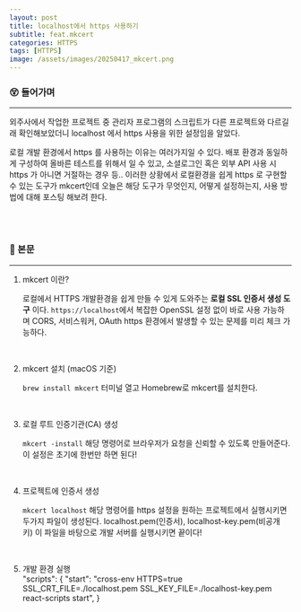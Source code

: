 ```yaml
---
layout: post
title: localhost에서 https 사용하기
subtitle: feat.mkcert
categories: HTTPS
tags: [HTTPS]
image: /assets/images/20250417_mkcert.png
---
```


### 😵 들어가며

---

외주사에서 작업한 프로젝트 중 관리자 프로그램의 스크립트가 다른 프로젝트와 다르길래 확인해보았더니 localhost 에서 https 사용을 위한 설정임을 알았다.

로컬 개발 환경에서 https 를 사용하는 이유는 여러가지일 수 있다. 배포 환경과 동일하게 구성하여 올바른 테스트를 위해서 일 수 있고, 소셜로그인 혹은 외부 API 사용 시 https 가 아니면 거절하는 경우 등..
이러한 상황에서 로컬환경을 쉽게 https 로 구현할 수 있는 도구가 mkcert인데 오늘은 해당 도구가 무엇인지, 어떻게 설정하는지, 사용 방법에 대해 포스팅 해보려 한다.

<br/>
<br/>

### 🔐 본문

---

1. mkcert 이란?

   로컬에서 HTTPS 개발환경을 쉽게 만들 수 있게 도와주는 **로컬 SSL 인증서 생성 도구** 이다.
   `https://localhost`에서 복잡한 OpenSSL 설정 없이 바로 사용 가능하며 CORS, 서비스워커, OAuth https 환경에서 발생할 수 있는 문제를 미리 체크 가능하다.

   <br/>

2. mkcert 설치 (macOS 기준)

   `brew install mkcert`
   터미널 열고 Homebrew로 mkcert를 설치한다.

   <br/>

3. 로컬 루트 인증기관(CA) 생성

   `mkcert -install`
   해당 명령어로 브라우저가 요청을 신뢰할 수 있도록 만들어준다. 이 설정은 초기에 한번만 하면 된다!

   <br/>

4. 프로젝트에 인증서 생성

   `mkcert localhost`
   해당 명령어를 https 설정을 원하는 프로젝트에서 실행시키면 두가지 파일이 생성된다.
   localhost.pem(인증서), localhost-key.pem(비공개 키)
   이 파일을 바탕으로 개발 서버를 실행시키면 끝이다!

   <br/>

5. 개발 환경 실행  
   "scripts": { "start": "cross-env HTTPS=true SSL_CRT_FILE=./localhost.pem SSL_KEY_FILE=./localhost-key.pem react-scripts start", }

   <br/>
   <br/>
